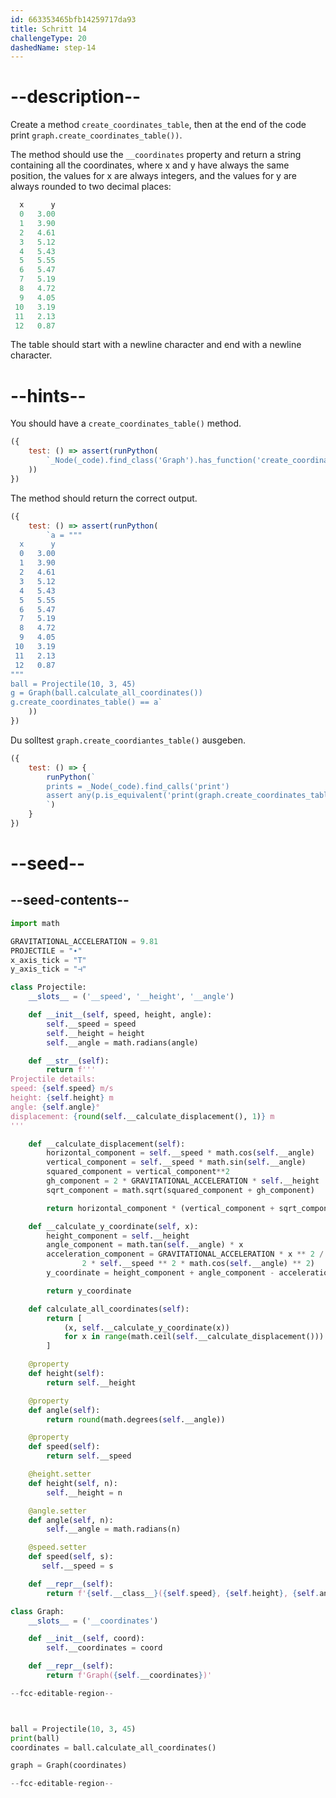 ```yaml
---
id: 663353465bfb14259717da93
title: Schritt 14
challengeType: 20
dashedName: step-14
---
```


# --description--

Create a method `create_coordinates_table`, then at the end of the code print `graph.create_coordinates_table())`.

The method should use the `__coordinates` property and return a string containing all the coordinates, where x and y have always the same position, the values for x are always integers, and the values for y are always rounded to two decimal places:

```py
  x      y
  0   3.00
  1   3.90
  2   4.61
  3   5.12
  4   5.43
  5   5.55
  6   5.47
  7   5.19
  8   4.72
  9   4.05
 10   3.19
 11   2.13
 12   0.87  
```

The table should start with a newline character and end with a newline character.

# --hints--

You should have a `create_coordinates_table()` method.

```js
({
    test: () => assert(runPython(
        `_Node(_code).find_class('Graph').has_function('create_coordinates_table')`
    ))
})
```

The method should return the correct output.

```js
({
    test: () => assert(runPython(
        `a = """
  x      y
  0   3.00
  1   3.90
  2   4.61
  3   5.12
  4   5.43
  5   5.55
  6   5.47
  7   5.19
  8   4.72
  9   4.05
 10   3.19
 11   2.13
 12   0.87
"""
ball = Projectile(10, 3, 45)
g = Graph(ball.calculate_all_coordinates())
g.create_coordinates_table() == a`
    ))
})
```

Du solltest `graph.create_coordiantes_table()` ausgeben.

```js
({
    test: () => {
        runPython(`
        prints = _Node(_code).find_calls('print')
        assert any(p.is_equivalent('print(graph.create_coordinates_table())') for p in prints), "print(graph.create_coordiantes_table()) is missing"
        `)
    }
})
```

# --seed--

## --seed-contents--

```py
import math

GRAVITATIONAL_ACCELERATION = 9.81
PROJECTILE = "∙"
x_axis_tick = "T"
y_axis_tick = "⊣"

class Projectile:
    __slots__ = ('__speed', '__height', '__angle')

    def __init__(self, speed, height, angle):
        self.__speed = speed
        self.__height = height
        self.__angle = math.radians(angle)

    def __str__(self):
        return f'''
Projectile details:
speed: {self.speed} m/s
height: {self.height} m
angle: {self.angle}°
displacement: {round(self.__calculate_displacement(), 1)} m
'''

    def __calculate_displacement(self):
        horizontal_component = self.__speed * math.cos(self.__angle)
        vertical_component = self.__speed * math.sin(self.__angle)
        squared_component = vertical_component**2
        gh_component = 2 * GRAVITATIONAL_ACCELERATION * self.__height
        sqrt_component = math.sqrt(squared_component + gh_component)

        return horizontal_component * (vertical_component + sqrt_component) / GRAVITATIONAL_ACCELERATION

    def __calculate_y_coordinate(self, x):
        height_component = self.__height
        angle_component = math.tan(self.__angle) * x
        acceleration_component = GRAVITATIONAL_ACCELERATION * x ** 2 / (
                2 * self.__speed ** 2 * math.cos(self.__angle) ** 2)
        y_coordinate = height_component + angle_component - acceleration_component

        return y_coordinate

    def calculate_all_coordinates(self):
        return [
            (x, self.__calculate_y_coordinate(x))
            for x in range(math.ceil(self.__calculate_displacement()))
        ]

    @property
    def height(self):
        return self.__height

    @property
    def angle(self):
        return round(math.degrees(self.__angle))

    @property
    def speed(self):
        return self.__speed

    @height.setter
    def height(self, n):
        self.__height = n

    @angle.setter
    def angle(self, n):
        self.__angle = math.radians(n)

    @speed.setter
    def speed(self, s):
       self.__speed = s

    def __repr__(self):
        return f'{self.__class__}({self.speed}, {self.height}, {self.angle})'

class Graph:
    __slots__ = ('__coordinates')

    def __init__(self, coord):
        self.__coordinates = coord

    def __repr__(self):
        return f'Graph({self.__coordinates})'

--fcc-editable-region--



ball = Projectile(10, 3, 45)
print(ball)
coordinates = ball.calculate_all_coordinates()

graph = Graph(coordinates)

--fcc-editable-region--
```
